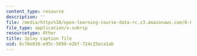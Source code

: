 ```yaml
---
content_type: resource
description: ''
file: /media/https%3A/open-learning-course-data-rc.s3.amazonaws.com/8-03sc-physics-iii-vibrations-and-waves-fall-2016/6c76e836e95c5698e2bf724c25eca1ab_Roj7FVjl-gw.srt
file_type: application/x-subrip
resourcetype: Other
title: 3play caption file
uid: 6c76e836-e95c-5698-e2bf-724c25eca1ab
---
```

